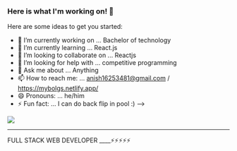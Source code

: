 ### Here is what I'm working on! 👋


Here are some ideas to get you started:

- 🔭 I’m currently working on ... Bachelor of technology
- 🌱 I’m currently learning ... React.js 
- 👯 I’m looking to collaborate on ... Reactjs 
- 🤔 I’m looking for help with ... competitive programming
- 💬 Ask me about ... Anything 
- 📫 How to reach me: ... anish16253481@gmail.com / https://mybolgs.netlify.app/
- 😄 Pronouns: ... he/him
- ⚡ Fun fact: ... I can do back flip in pool :)
-->





<img src="https://encrypted-tbn0.gstatic.com/images?q=tbn:ANd9GcSTUyFCq-I2sy2lWAyVg1OCzu-wrhkJe0BGxg&usqp=CAU">
<hr/>
FULL STACK WEB DEVELOPER ____⚡⚡⚡⚡⚡


